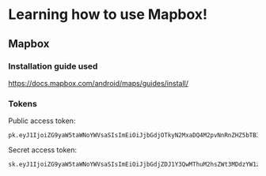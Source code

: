 # Learning how to use Mapbox!

## Mapbox

### Installation guide used

https://docs.mapbox.com/android/maps/guides/install/

### Tokens

Public access token:
```
pk.eyJ1IjoiZG9yaW5taWNoYWVsaSIsImEiOiJjbGdjOTkyN2MxaDQ4M2pvNnRnZHZ5bTB3In0.MzwD06EklMmKoV2IAOH3xQ
```

Secret access token:
```
sk.eyJ1IjoiZG9yaW5taWNoYWVsaSIsImEiOiJjbGdjZDJ1Y3QwMThuM2hsZWt3MDdzYW1zIn0.fYflhkOpOYREpWdTXwP1CQ
```